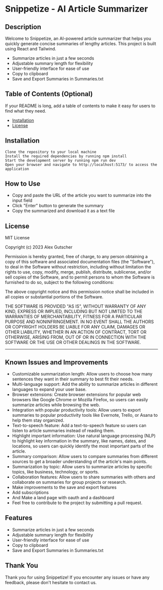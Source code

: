 # Snippetize - AI Article Summarizer

## Description

Welcome to Snippetize, an AI-powered article summarizer that helps you quickly generate concise summaries of lengthy articles. This project is built using React and Tailwind.

- Summarize articles in just a few seconds
- Adjustable summary length for flexibility
- User-friendly interface for ease of use
- Copy to clipboard
- Save and Export Summaries in Summaries.txt

## Table of Contents (Optional)

If your README is long, add a table of contents to make it easy for users to find what they need.

- [Installation](#installation)
- [License](#license)

## Installation
~~~
Clone the repository to your local machine
Install the required dependencies by running npm install
Start the development server by running npm run dev
Open your browser and navigate to http://localhost:5173/ to access the application
~~~

## How to Use

- Copy and paste the URL of the article you want to summarize into the input field
- Click "Enter" button to generate the summary
- Copy the summarized and download it as a text file

## License

MIT License

Copyright (c) 2023 Alex Gutscher

Permission is hereby granted, free of charge, to any person obtaining a copy
of this software and associated documentation files (the "Software"), to deal
in the Software without restriction, including without limitation the rights
to use, copy, modify, merge, publish, distribute, sublicense, and/or sell
copies of the Software, and to permit persons to whom the Software is
furnished to do so, subject to the following conditions:

The above copyright notice and this permission notice shall be included in all
copies or substantial portions of the Software.

THE SOFTWARE IS PROVIDED "AS IS", WITHOUT WARRANTY OF ANY KIND, EXPRESS OR
IMPLIED, INCLUDING BUT NOT LIMITED TO THE WARRANTIES OF MERCHANTABILITY,
FITNESS FOR A PARTICULAR PURPOSE AND NONINFRINGEMENT. IN NO EVENT SHALL THE
AUTHORS OR COPYRIGHT HOLDERS BE LIABLE FOR ANY CLAIM, DAMAGES OR OTHER
LIABILITY, WHETHER IN AN ACTION OF CONTRACT, TORT OR OTHERWISE, ARISING FROM,
OUT OF OR IN CONNECTION WITH THE SOFTWARE OR THE USE OR OTHER DEALINGS IN THE
SOFTWARE.

---

## Known Issues and Improvements

- Customizable summarization length: Allow users to choose how many sentences they want in their summary to best fit their needs.
- Multi-language support: Add the ability to summarize articles in different languages to expand your user base.
- Browser extensions: Create browser extensions for popular web browsers like Google Chrome or Mozilla Firefox, so users can easily summarize articles while browsing the web.
- Integration with popular productivity tools: Allow users to export summaries to popular productivity tools like Evernote, Trello, or Asana to help them stay organized.
- Text-to-speech feature: Add a text-to-speech feature so users can listen to article summaries instead of reading them.
- Highlight important information: Use natural language processing (NLP) to highlight key information in the summary, like names, dates, and locations, so users can quickly identify the most important parts of the article.
- Summary comparison: Allow users to compare summaries from different sources to get a broader understanding of the article's main points.
- Summarization by topic: Allow users to summarize articles by specific topics, like business, technology, or sports.
- Collaboration features: Allow users to share summaries with others and collaborate on summaries for group projects or research.
- Make improvements to the save and export features
- Add subscriptions
- And Make a land page with oauth and a dashboard
- Feel free to contribute to the project by submitting a pull request.

## Features

- Summarize articles in just a few seconds
- Adjustable summary length for flexibility
- User-friendly interface for ease of use
- Copy to clipboard
- Save and Export Summaries in Summaries.txt

## Thank You

Thank you for using Snippetize! If you encounter any issues or have any feedback, please don't hesitate to contact us.
